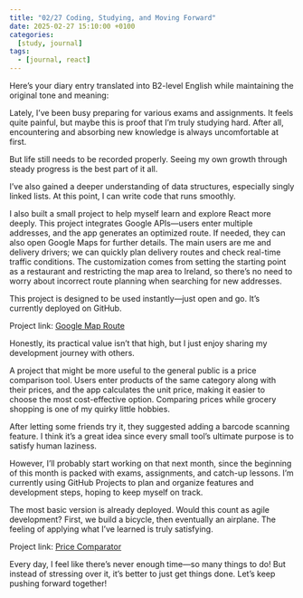 ```yaml
---
title: "02/27 Coding, Studying, and Moving Forward"
date: 2025-02-27 15:10:00 +0100
categories:
  [study, journal]
tags: 
  - [journal, react]
---
```



Here’s your diary entry translated into B2-level English while maintaining the original tone and meaning:

Lately, I’ve been busy preparing for various exams and assignments. It feels quite painful, but maybe this is proof that I’m truly studying hard. After all, encountering and absorbing new knowledge is always uncomfortable at first.

But life still needs to be recorded properly. Seeing my own growth through steady progress is the best part of it all.

I’ve also gained a deeper understanding of data structures, especially singly linked lists. At this point, I can write code that runs smoothly.

I also built a small project to help myself learn and explore React more deeply. This project integrates Google APIs—users enter multiple addresses, and the app generates an optimized route. If needed, they can also open Google Maps for further details. The main users are me and delivery drivers; we can quickly plan delivery routes and check real-time traffic conditions. The customization comes from setting the starting point as a restaurant and restricting the map area to Ireland, so there’s no need to worry about incorrect route planning when searching for new addresses.

This project is designed to be used instantly—just open and go. It’s currently deployed on GitHub.

Project link: [Google Map Route](https://veronicaotherworld.github.io/google-map/)  

Honestly, its practical value isn’t that high, but I just enjoy sharing my development journey with others.

A project that might be more useful to the general public is a price comparison tool. Users enter products of the same category along with their prices, and the app calculates the unit price, making it easier to choose the most cost-effective option. Comparing prices while grocery shopping is one of my quirky little hobbies.

After letting some friends try it, they suggested adding a barcode scanning feature. I think it’s a great idea since every small tool’s ultimate purpose is to satisfy human laziness.

However, I’ll probably start working on that next month, since the beginning of this month is packed with exams, assignments, and catch-up lessons. I’m currently using GitHub Projects to plan and organize features and development steps, hoping to keep myself on track.

The most basic version is already deployed. Would this count as agile development? First, we build a bicycle, then eventually an airplane. The feeling of applying what I’ve learned is truly satisfying.

Project link: [Price Comparator](https://veronicaotherworld.github.io/price-comparator/)  

Every day, I feel like there’s never enough time—so many things to do! But instead of stressing over it, it’s better to just get things done. Let’s keep pushing forward together!